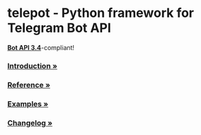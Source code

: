 # telepot - Python framework for Telegram Bot API

**[Bot API 3.4](https://core.telegram.org/bots/api)**-compliant!

### [Introduction »](http://telepot.readthedocs.io/en/latest/)
### [Reference »](http://telepot.readthedocs.io/en/latest/reference.html)
### [Examples »](https://github.com/nickoala/telepot/tree/master/examples)
### [Changelog »](https://github.com/nickoala/telepot/blob/master/CHANGELOG.md)
